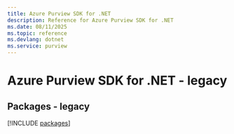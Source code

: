 ```yaml
---
title: Azure Purview SDK for .NET
description: Reference for Azure Purview SDK for .NET
ms.date: 08/11/2025
ms.topic: reference
ms.devlang: dotnet
ms.service: purview
---
```

# Azure Purview SDK for .NET - legacy
## Packages - legacy
[!INCLUDE [packages](purview-index.md)]
